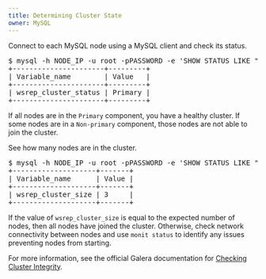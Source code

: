 ```yaml
---
title: Determining Cluster State
owner: MySQL
---
```


Connect to each MySQL node using a MySQL client and check its status.

<pre class="terminal">
$ mysql -h NODE_IP -u root -pPASSWORD -e 'SHOW STATUS LIKE "wsrep_cluster_status";'
+----------------------+---------+
| Variable_name        | Value   |
+----------------------+---------+
| wsrep_cluster_status | Primary |
+----------------------+---------+
</pre>

If all nodes are in the `Primary` component, you have a healthy cluster. If some nodes are in a `Non-primary` component, those nodes are not able to join the cluster.

See how many nodes are in the cluster.

<pre class="terminal">
$ mysql -h NODE_IP -u root -pPASSWORD -e 'SHOW STATUS LIKE "wsrep_cluster_size";'
+--------------------+-------+
| Variable_name      | Value |
+--------------------+-------+
| wsrep_cluster_size | 3     |
+--------------------+-------+
</pre>

If the value of `wsrep_cluster_size` is equal to the expected number of nodes, then all nodes have joined the cluster. Otherwise, check network connectivity between nodes and use `monit status` to identify any issues preventing nodes from starting.

For more information, see the official Galera documentation for [Checking Cluster Integrity](http://galeracluster.com/documentation-webpages/monitoringthecluster.html#checking-cluster-integrity).
